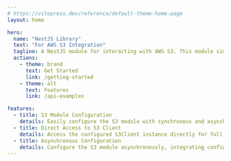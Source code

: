```yaml
---
# https://vitepress.dev/reference/default-theme-home-page
layout: home

hero:
  name: "NestJS Library"
  text: "For AWS S3 Integration"
  tagline: A NestJS module for interacting with AWS S3. This module simplifies the integration of AWS S3 within a NestJS application by providing injectable services and configuration options.
  actions:
    - theme: brand
      text: Get Started
      link: /getting-started
    - theme: alt
      text: Features
      link: /api-examples

features:
  - title: S3 Module Configuration
    details: Easily configure the S3 module with synchronous and asynchronous options for seamless integration with AWS S3 in a NestJS application.
  - title: Direct Access to S3 Client
    details: Access the configured S3Client instance directly for full interaction with the AWS S3 API. Leverage the power and flexibility of native S3 methods.
  - title: Asynchronous Configuration
    details: Configure the S3 module asynchronously, integrating configuration services like NestJS's ConfigService for dynamic, environment-based setup.
---
```


